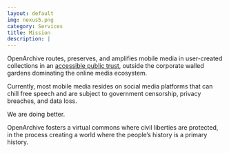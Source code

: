 ```yaml
---
layout: default
img: nexus5.png
category: Services
title: Mission
description: |
---
```

OpenArchive routes, preserves, and amplifies mobile media in user-created collections in an <a href="www.archive.org">accessible public trust</a>, outside the corporate walled gardens dominating the online media ecosystem. 

Currently, most mobile media resides on social media platforms that can chill free speech and are subject to government censorship, privacy breaches, and data loss.

<p>We are doing better.
</p>

OpenArchive fosters a virtual commons where civil liberties are protected, in the process creating a world where the people’s history is a primary history.


